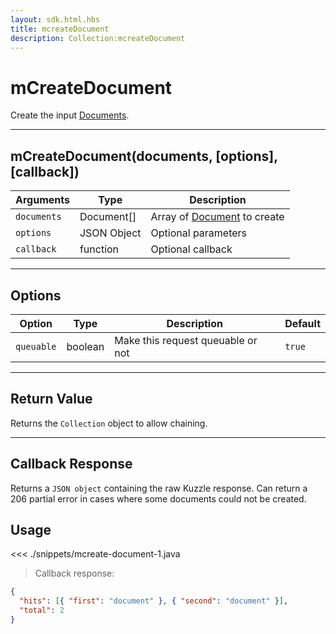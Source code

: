 ```yaml
---
layout: sdk.html.hbs
title: mcreateDocument
description: Collection:mcreateDocument
---
```


# mCreateDocument

Create the input [Documents](/sdk/android/3/controllers/document//).

---

## mCreateDocument(documents, [options], [callback])

| Arguments   | Type        | Description                                                          |
| ----------- | ----------- | -------------------------------------------------------------------- |
| `documents` | Document[]  | Array of [Document](/sdk/android/3/controllers/document//) to create |
| `options`   | JSON Object | Optional parameters                                                  |
| `callback`  | function    | Optional callback                                                    |

---

## Options

| Option     | Type    | Description                       | Default |
| ---------- | ------- | --------------------------------- | ------- |
| `queuable` | boolean | Make this request queuable or not | `true`  |

---

## Return Value

Returns the `Collection` object to allow chaining.

---

## Callback Response

Returns a `JSON object` containing the raw Kuzzle response.
Can return a 206 partial error in cases where some documents could not be created.

## Usage

<<< ./snippets/mcreate-document-1.java

> Callback response:

```json
{
  "hits": [{ "first": "document" }, { "second": "document" }],
  "total": 2
}
```
